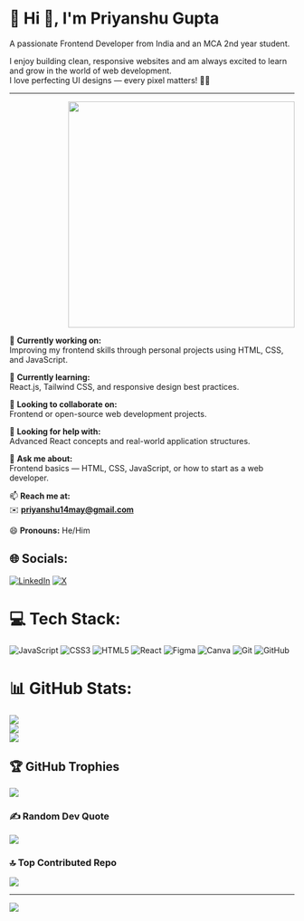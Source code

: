 # 💫 Hi 👋, I'm Priyanshu Gupta  
A passionate Frontend Developer from India and an MCA 2nd year student.

I enjoy building clean, responsive websites and am always excited to learn and grow in the world of web development.  
I love perfecting UI designs — every pixel matters! 🎯✨

---
<div style="overflow: hidden;">
  <img src="https://github.com/user-attachments/assets/a1c57681-ca2b-46a2-9b32-4eca822d1871" width="400" align="right" style="margin-left: 20px;" />
</div>


🔭 **Currently working on:**  
Improving my frontend skills through personal projects using HTML, CSS, and JavaScript.

🌱 **Currently learning:**  
React.js, Tailwind CSS, and responsive design best practices.

👯 **Looking to collaborate on:**  
Frontend or open-source web development projects.

🤝 **Looking for help with:**  
Advanced React concepts and real-world application structures.

💬 **Ask me about:**  
Frontend basics — HTML, CSS, JavaScript, or how to start as a web developer.

📫 **Reach me at:**  
✉️ **priyanshu14may@gmail.com**

😄 **Pronouns:** He/Him



## 🌐 Socials:
[![LinkedIn](https://img.shields.io/badge/LinkedIn-%230077B5.svg?logo=linkedin&logoColor=white)](https://linkedin.com/in/priyanshu-frontend-visionary) [![X](https://img.shields.io/badge/X-black.svg?logo=X&logoColor=white)](https://x.com/@TechByteCodeX) 

# 💻 Tech Stack:
![JavaScript](https://img.shields.io/badge/javascript-%23323330.svg?style=for-the-badge&logo=javascript&logoColor=%23F7DF1E) ![CSS3](https://img.shields.io/badge/css3-%231572B6.svg?style=for-the-badge&logo=css3&logoColor=white) ![HTML5](https://img.shields.io/badge/html5-%23E34F26.svg?style=for-the-badge&logo=html5&logoColor=white) ![React](https://img.shields.io/badge/react-%2320232a.svg?style=for-the-badge&logo=react&logoColor=%2361DAFB) ![Figma](https://img.shields.io/badge/figma-%23F24E1E.svg?style=for-the-badge&logo=figma&logoColor=white) ![Canva](https://img.shields.io/badge/Canva-%2300C4CC.svg?style=for-the-badge&logo=Canva&logoColor=white) ![Git](https://img.shields.io/badge/git-%23F05033.svg?style=for-the-badge&logo=git&logoColor=white) ![GitHub](https://img.shields.io/badge/github-%23121011.svg?style=for-the-badge&logo=github&logoColor=white)
# 📊 GitHub Stats:
![](https://github-readme-stats.vercel.app/api?username=BitWebCode&theme=merko&hide_border=false&include_all_commits=false&count_private=false)<br/>
![](https://nirzak-streak-stats.vercel.app/?user=BitWebCode&theme=merko&hide_border=false)<br/>
![](https://github-readme-stats.vercel.app/api/top-langs/?username=BitWebCode&theme=merko&hide_border=false&include_all_commits=false&count_private=false&layout=compact)

## 🏆 GitHub Trophies
![](https://github-profile-trophy.vercel.app/?username=BitWebCode&theme=radical&no-frame=false&no-bg=true&margin-w=4)

### ✍️ Random Dev Quote
![](https://quotes-github-readme.vercel.app/api?type=horizontal&theme=radical)

### 🔝 Top Contributed Repo
![](https://github-contributor-stats.vercel.app/api?username=BitWebCode&limit=5&theme=solarized-dark&combine_all_yearly_contributions=true)

---
[![](https://visitcount.itsvg.in/api?id=BitWebCode&icon=0&color=0)](https://visitcount.itsvg.in)

<!-- Proudly created with GPRM ( https://gprm.itsvg.in ) -->
